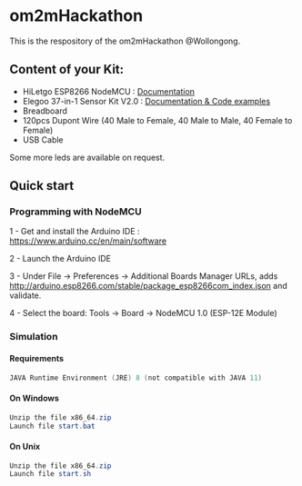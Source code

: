 # om2mHackathon
This is the respository of the om2mHackathon @Wollongong.


## Content of your Kit:

* HiLetgo ESP8266 NodeMCU : [Documentation](https://www.nodemcu.com/index_en.html) 
* Elegoo 37-in-1 Sensor Kit V2.0 : [Documentation & Code examples](https://www.elegoo.com/tutorial/Elegoo%2037%20Sensor%20Kit%20Tutorial%20for%20UNO%20R3%20and%20Mega%202560%20V2.0.0.2019.03.04.zip)
* Breadboard
* 120pcs Dupont Wire (40 Male to Female, 40 Male to Male, 40 Female to Female)
* USB Cable 

Some more leds are available on request.

## Quick start

### Programming with NodeMCU


1 - Get and install the Arduino IDE : https://www.arduino.cc/en/main/software

2 - Launch the Arduino IDE

3 - Under File -> Preferences -> Additional Boards Manager URLs, adds http://arduino.esp8266.com/stable/package_esp8266com_index.json and validate.

4 - Select the board: Tools -> Board -> NodeMCU 1.0 (ESP-12E Module)

### Simulation

####  Requirements

```powershell
JAVA Runtime Environment (JRE) 8 (not compatible with JAVA 11)
```

#### On Windows

```powershell
Unzip the file x86_64.zip 
Launch file start.bat
```

#### On Unix

```powershell
Unzip the file x86_64.zip 
Launch file start.sh
```
